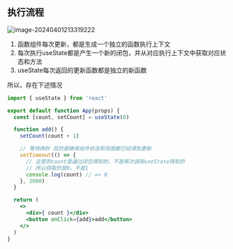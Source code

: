 ## 执行流程

![image-20240401213319222](https://s2.loli.net/2024/04/01/EWsf8qJxdQZywig.png) 

1. 函数组件每次更新，都是生成一个独立的函数执行上下文
2. 每次执行useState都是产生一个新的闭包，并从对应执行上下文中获取对应状态和方法
3. useState每次返回的更新函数都是独立的新函数

所以，存在下述情况

```jsx
import { useState } from 'react'

export default function App(props) {
  const [count, setCount] = useState(0)

  function add() {
    setCount(count + 1)

    // 等待两秒 目的是确保组件状态和视图都已经得到更新
    setTimeout(() => {
      // 这里的count是通过闭包得到的，不是再次调用useState得到的
      // 所以获取的是0，不是1
      console.log(count) // => 0
    }, 2000)
  }

  return (
    <>
      <div>{ count }</div>
      <button onClick={add}>add</button>
    </>
  )
}
```

